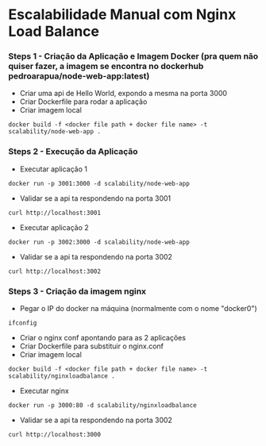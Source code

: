 # Escalabilidade Manual com Nginx Load Balance

### Steps 1 - Criação da Aplicação e Imagem Docker (pra quem não quiser fazer, a imagem se encontra no dockerhub pedroarapua/node-web-app:latest)
* Criar uma api de Hello World, expondo a mesma na porta 3000
* Criar Dockerfile para rodar a aplicação
* Criar imagem local
```
docker build -f <docker file path + docker file name> -t scalability/node-web-app .
```

### Steps 2 - Execução da Aplicação
* Executar aplicação 1
```
docker run -p 3001:3000 -d scalability/node-web-app
```
* Validar se a api ta respondendo na porta 3001
```
curl http://localhost:3001
```
* Executar aplicação 2
```
docker run -p 3002:3000 -d scalability/node-web-app
```
* Validar se a api ta respondendo na porta 3002
```
curl http://localhost:3002
```

### Steps 3 - Criação da imagem nginx
* Pegar o IP do docker na máquina (normalmente com o nome "docker0")
```
ifconfig
```
* Criar o nginx conf apontando para as 2 aplicações
* Criar Dockerfile para substituir o nginx.conf
* Criar imagem local
```
docker build -f <docker file path + docker file name> -t scalability/nginxloadbalance .
```
* Executar nginx
```
docker run -p 3000:80 -d scalability/nginxloadbalance
```
* Validar se a api ta respondendo na porta 3002
```
curl http://localhost:3000
```